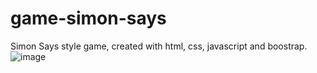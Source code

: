 # game-simon-says
 Simon Says style game, created with html, css, javascript and boostrap.
![image](https://github.com/user-attachments/assets/fffaec15-92ce-4472-9f37-e4a0f8e54aa4)
